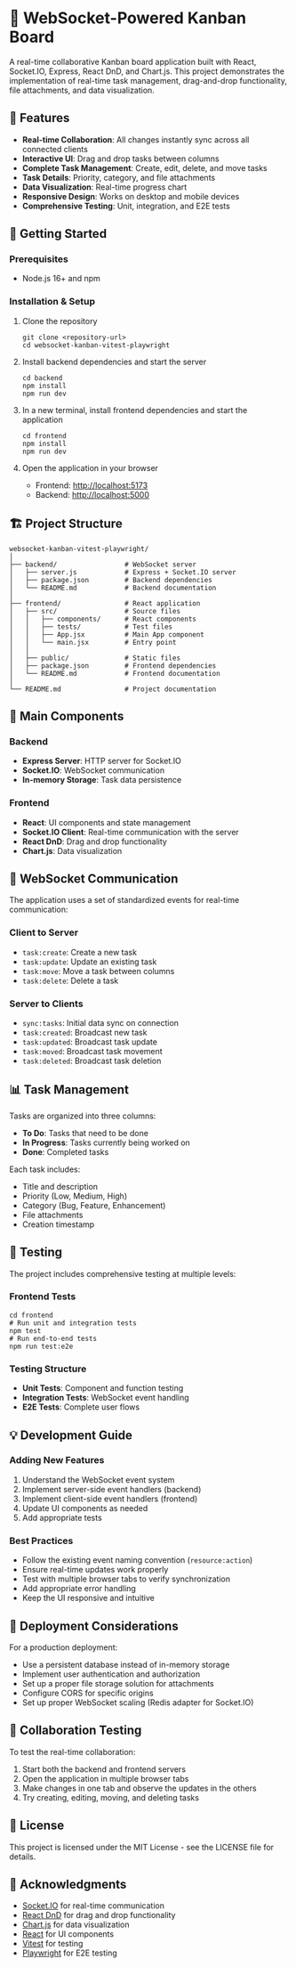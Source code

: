 # 📝 WebSocket-Powered Kanban Board

A real-time collaborative Kanban board application built with React, Socket.IO, Express, React DnD, and Chart.js. This project demonstrates the implementation of real-time task management, drag-and-drop functionality, file attachments, and data visualization.

## 🌟 Features

- **Real-time Collaboration**: All changes instantly sync across all connected clients
- **Interactive UI**: Drag and drop tasks between columns
- **Complete Task Management**: Create, edit, delete, and move tasks
- **Task Details**: Priority, category, and file attachments
- **Data Visualization**: Real-time progress chart
- **Responsive Design**: Works on desktop and mobile devices
- **Comprehensive Testing**: Unit, integration, and E2E tests

## 🚀 Getting Started

### Prerequisites

- Node.js 16+ and npm

### Installation & Setup

1. Clone the repository
   ```
   git clone <repository-url>
   cd websocket-kanban-vitest-playwright
   ```

2. Install backend dependencies and start the server
   ```
   cd backend
   npm install
   npm run dev
   ```

3. In a new terminal, install frontend dependencies and start the application
   ```
   cd frontend
   npm install
   npm run dev
   ```

4. Open the application in your browser
   - Frontend: [http://localhost:5173](http://localhost:5173)
   - Backend: [http://localhost:5000](http://localhost:5000)

## 🏗️ Project Structure

```
websocket-kanban-vitest-playwright/
│
├── backend/                 # WebSocket server
│   ├── server.js            # Express + Socket.IO server
│   ├── package.json         # Backend dependencies
│   └── README.md            # Backend documentation
│
├── frontend/                # React application
│   ├── src/                 # Source files
│   │   ├── components/      # React components
│   │   ├── tests/           # Test files
│   │   ├── App.jsx          # Main App component
│   │   └── main.jsx         # Entry point
│   │
│   ├── public/              # Static files
│   ├── package.json         # Frontend dependencies
│   └── README.md            # Frontend documentation
│
└── README.md                # Project documentation
```

## 🎯 Main Components

### Backend

- **Express Server**: HTTP server for Socket.IO
- **Socket.IO**: WebSocket communication
- **In-memory Storage**: Task data persistence

### Frontend

- **React**: UI components and state management
- **Socket.IO Client**: Real-time communication with the server
- **React DnD**: Drag and drop functionality
- **Chart.js**: Data visualization

## 🔄 WebSocket Communication

The application uses a set of standardized events for real-time communication:

### Client to Server
- `task:create`: Create a new task
- `task:update`: Update an existing task
- `task:move`: Move a task between columns
- `task:delete`: Delete a task

### Server to Clients
- `sync:tasks`: Initial data sync on connection
- `task:created`: Broadcast new task
- `task:updated`: Broadcast task update
- `task:moved`: Broadcast task movement
- `task:deleted`: Broadcast task deletion

## 📊 Task Management

Tasks are organized into three columns:
- **To Do**: Tasks that need to be done
- **In Progress**: Tasks currently being worked on
- **Done**: Completed tasks

Each task includes:
- Title and description
- Priority (Low, Medium, High)
- Category (Bug, Feature, Enhancement)
- File attachments
- Creation timestamp

## 🧪 Testing

The project includes comprehensive testing at multiple levels:

### Frontend Tests

```
cd frontend
# Run unit and integration tests
npm test
# Run end-to-end tests
npm run test:e2e
```

### Testing Structure
- **Unit Tests**: Component and function testing
- **Integration Tests**: WebSocket event handling
- **E2E Tests**: Complete user flows

## 💡 Development Guide

### Adding New Features

1. Understand the WebSocket event system
2. Implement server-side event handlers (backend)
3. Implement client-side event handlers (frontend)
4. Update UI components as needed
5. Add appropriate tests

### Best Practices

- Follow the existing event naming convention (`resource:action`)
- Ensure real-time updates work properly
- Test with multiple browser tabs to verify synchronization
- Add appropriate error handling
- Keep the UI responsive and intuitive

## 🚀 Deployment Considerations

For a production deployment:

- Use a persistent database instead of in-memory storage
- Implement user authentication and authorization
- Set up a proper file storage solution for attachments
- Configure CORS for specific origins
- Set up proper WebSocket scaling (Redis adapter for Socket.IO)

## 👥 Collaboration Testing

To test the real-time collaboration:

1. Start both the backend and frontend servers
2. Open the application in multiple browser tabs
3. Make changes in one tab and observe the updates in the others
4. Try creating, editing, moving, and deleting tasks

## 📄 License

This project is licensed under the MIT License - see the LICENSE file for details.

## 🙏 Acknowledgments

- [Socket.IO](https://socket.io/) for real-time communication
- [React DnD](https://react-dnd.github.io/react-dnd/) for drag and drop functionality
- [Chart.js](https://www.chartjs.org/) for data visualization
- [React](https://reactjs.org/) for UI components
- [Vitest](https://vitest.dev/) for testing
- [Playwright](https://playwright.dev/) for E2E testing 